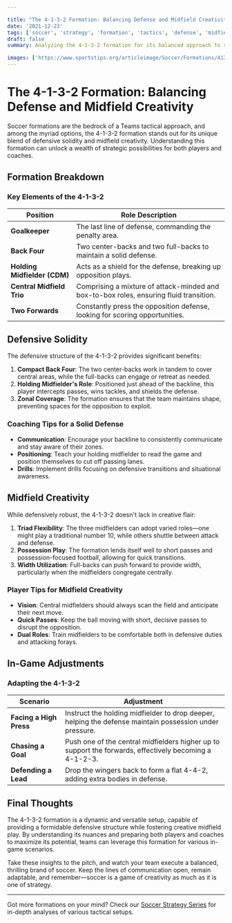 ```yaml
---

title: "The 4-1-3-2 Formation: Balancing Defense and Midfield Creativity"
date: '2021-12-23'
tags: ['soccer', 'strategy', 'formation', 'tactics', 'defense', 'midfield', 'coaching', 'player development', 'creativity']
draft: false
summary: Analyzing the 4-1-3-2 formation for its balanced approach to solid defense and creative midfield play in soccer.

images: ['https://www.sportstips.org/articleimage/Soccer/Formations/4132.webp']
---
```


# The 4-1-3-2 Formation: Balancing Defense and Midfield Creativity

Soccer formations are the bedrock of a Teams tactical approach, and among the myriad options, the 4-1-3-2 formation stands out for its unique blend of defensive solidity and midfield creativity. Understanding this formation can unlock a wealth of strategic possibilities for both players and coaches.

## Formation Breakdown

### Key Elements of the 4-1-3-2

| Position          | Role Description                                       |
|-------------------|--------------------------------------------------------|
| **Goalkeeper**    | The last line of defense, commanding the penalty area. |
| **Back Four**     | Two center-backs and two full-backs to maintain a solid defense. |
| **Holding Midfielder (CDM)** | Acts as a shield for the defense, breaking up opposition plays. |
| **Central Midfield Trio** | Comprising a mixture of attack-minded and box-to-box roles, ensuring fluid transition. |
| **Two Forwards** | Constantly press the opposition defense, looking for scoring opportunities. |

## Defensive Solidity

The defensive structure of the 4-1-3-2 provides significant benefits:

1. **Compact Back Four**: The two center-backs work in tandem to cover central areas, while the full-backs can engage or retreat as needed.
2. **Holding Midfielder's Role**: Positioned just ahead of the backline, this player intercepts passes, wins tackles, and shields the defense.
3. **Zonal Coverage**: The formation ensures that the team maintains shape, preventing spaces for the opposition to exploit.

### Coaching Tips for a Solid Defense

- **Communication**: Encourage your backline to consistently communicate and stay aware of their zones.
- **Positioning**: Teach your holding midfielder to read the game and position themselves to cut off passing lanes.
- **Drills**: Implement drills focusing on defensive transitions and situational awareness.

## Midfield Creativity

While defensively robust, the 4-1-3-2 doesn't lack in creative flair:

1. **Triad Flexibility**: The three midfielders can adopt varied roles—one might play a traditional number 10, while others shuttle between attack and defense.
2. **Possession Play**: The formation lends itself well to short passes and possession-focused football, allowing for quick transitions.
3. **Width Utilization**: Full-backs can push forward to provide width, particularly when the midfielders congregate centrally.

### Player Tips for Midfield Creativity

- **Vision**: Central midfielders should always scan the field and anticipate their next move.
- **Quick Passes**: Keep the ball moving with short, decisive passes to disrupt the opposition.
- **Dual Roles**: Train midfielders to be comfortable both in defensive duties and attacking forays.

## In-Game Adjustments

### Adapting the 4-1-3-2

| Scenario                          | Adjustment                                                                                         |
|-----------------------------------|----------------------------------------------------------------------------------------------------|
| **Facing a High Press**           | Instruct the holding midfielder to drop deeper, helping the defense maintain possession under pressure. |
| **Chasing a Goal**                | Push one of the central midfielders higher up to support the forwards, effectively becoming a 4-1-2-3. |
| **Defending a Lead**              | Drop the wingers back to form a flat 4-4-2, adding extra bodies in defense.                        |

## Final Thoughts

The 4-1-3-2 formation is a dynamic and versatile setup, capable of providing a formidable defensive structure while fostering creative midfield play. By understanding its nuances and preparing both players and coaches to maximize its potential, teams can leverage this formation for various in-game scenarios.

Take these insights to the pitch, and watch your team execute a balanced, thrilling brand of soccer. Keep the lines of communication open, remain adaptable, and remember—soccer is a game of creativity as much as it is one of strategy.

---

Got more formations on your mind? Check our [Soccer Strategy Series](#)   for in-depth analyses of various tactical setups.
```

